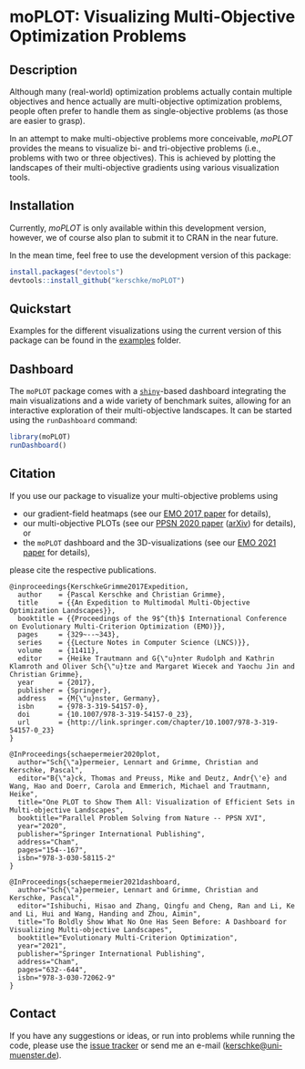 # moPLOT: Visualizing Multi-Objective Optimization Problems

## Description

Although many (real-world) optimization problems actually contain multiple objectives and
hence actually are multi-objective optimization problems, people often prefer to handle
them as single-objective problems (as those are easier to grasp).

In an attempt to make multi-objective problems more conceivable, *moPLOT* provides the
means to visualize bi- and tri-objective problems (i.e., problems with two or three
objectives). This is achieved by plotting the landscapes of their multi-objective gradients
using various visualization tools.


## Installation

Currently, *moPLOT* is only available within this development version, however, we of
course also plan to submit it to CRAN in the near future.

In the mean time, feel free to use the development version of this package:

```r
install.packages("devtools")
devtools::install_github("kerschke/moPLOT")
```


## Quickstart

Examples for the different visualizations using the current version of this package can be found in the [examples](/examples) folder.

## Dashboard

The `moPLOT` package comes with a [`shiny`](https://shiny.rstudio.com)-based dashboard integrating the main visualizations and a wide variety of benchmark suites, allowing for an interactive exploration of their multi-objective landscapes. It can be started using the `runDashboard` command:

```r
library(moPLOT)
runDashboard()
```

## Citation

If you use our package to visualize your multi-objective problems using
* our gradient-field heatmaps (see our [EMO 2017 paper](http://link.springer.com/chapter/10.1007/978-3-319-54157-0_23) for details),
* our multi-objective PLOTs (see our [PPSN 2020 paper](https://link.springer.com/chapter/10.1007%2F978-3-030-58115-2_11) ([arXiv](https://arxiv.org/abs/2006.11547)) for details), or
* the `moPLOT` dashboard and the 3D-visualizations (see our [EMO 2021 paper](https://link.springer.com/chapter/10.1007/978-3-030-72062-9_50) for details),

please cite the respective publications.

```
@inproceedings{KerschkeGrimme2017Expedition,
  author    = {Pascal Kerschke and Christian Grimme},
  title     = {{An Expedition to Multimodal Multi-Objective Optimization Landscapes}},
  booktitle = {{Proceedings of the 9$^{th}$ International Conference on Evolutionary Multi-Criterion Optimization (EMO)}},
  pages     = {329~--~343},
  series    = {{Lecture Notes in Computer Science (LNCS)}},
  volume    = {11411},
  editor    = {Heike Trautmann and G{\"u}nter Rudolph and Kathrin Klamroth and Oliver Sch{\"u}tze and Margaret Wiecek and Yaochu Jin and Christian Grimme},
  year      = {2017},
  publisher = {Springer},
  address   = {M{\"u}nster, Germany},
  isbn      = {978-3-319-54157-0},
  doi       = {10.1007/978-3-319-54157-0_23},
  url       = {http://link.springer.com/chapter/10.1007/978-3-319-54157-0_23}
}

@InProceedings{schaepermeier2020plot,
  author="Sch{\"a}permeier, Lennart and Grimme, Christian and Kerschke, Pascal",
  editor="B{\"a}ck, Thomas and Preuss, Mike and Deutz, Andr{\'e} and Wang, Hao and Doerr, Carola and Emmerich, Michael and Trautmann, Heike",
  title="One PLOT to Show Them All: Visualization of Efficient Sets in Multi-objective Landscapes",
  booktitle="Parallel Problem Solving from Nature -- PPSN XVI",
  year="2020",
  publisher="Springer International Publishing",
  address="Cham",
  pages="154--167",
  isbn="978-3-030-58115-2"
}

@InProceedings{schaepermeier2021dashboard,
  author="Sch{\"a}permeier, Lennart and Grimme, Christian and Kerschke, Pascal",
  editor="Ishibuchi, Hisao and Zhang, Qingfu and Cheng, Ran and Li, Ke and Li, Hui and Wang, Handing and Zhou, Aimin",
  title="To Boldly Show What No One Has Seen Before: A Dashboard for Visualizing Multi-objective Landscapes",
  booktitle="Evolutionary Multi-Criterion Optimization",
  year="2021",
  publisher="Springer International Publishing",
  address="Cham",
  pages="632--644",
  isbn="978-3-030-72062-9"
}
```

## Contact

If you have any suggestions or ideas, or run into problems while running the code, please
use the [issue tracker](https://github.com/kerschke/moPLOT/issues) or send me an e-mail (<kerschke@uni-muenster.de>).
